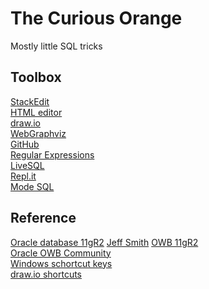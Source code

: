 # The Curious Orange  

Mostly little SQL tricks  

Toolbox  
-------  
[StackEdit](https://stackedit.io/app#)  
[HTML editor](https://html5-editor.net/)  
[draw.io](https://www.draw.io/)  
[WebGraphviz](http://www.webgraphviz.com/)  
[GitHub](https://github.com/MelZegel/curiousorange)  
[Regular Expressions](https://regexr.com)  
[LiveSQL](https://livesql.oracle.com/)   
[Repl.it](https://repl.it/)  
[Mode SQL](https://mode.com/)  

Reference
---------
[Oracle database 11gR2](https://docs.oracle.com/cd/E11882_01/index.htm)
[Jeff Smith](https://www.thatjeffsmith.com/)
[OWB 11gR2](https://docs.oracle.com/cd/E11882_01/nav/portal_6.htm)  
[Oracle OWB Community](https://community.oracle.com/community/groundbreakers/business_intelligence/data_warehousing/warehouse_builder)   
[Windows schortcut keys](https://www.windowscentral.com/best-windows-10-keyboard-shortcuts)  
[draw.io shortcuts](https://about.draw.io/wp-content/uploads/2016/11/draw.io_shortcuts_basic_win_161031_EN.pdf)   

